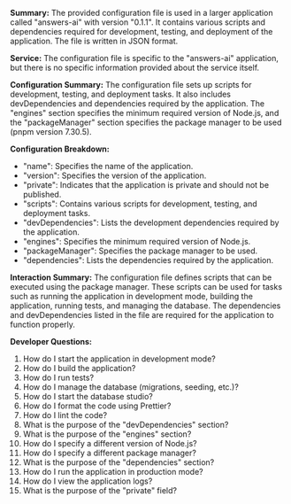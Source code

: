 **Summary:**
The provided configuration file is used in a larger application called "answers-ai" with version "0.1.1". It contains various scripts and dependencies required for development, testing, and deployment of the application. The file is written in JSON format.

**Service:**
The configuration file is specific to the "answers-ai" application, but there is no specific information provided about the service itself.

**Configuration Summary:**
The configuration file sets up scripts for development, testing, and deployment tasks. It also includes devDependencies and dependencies required by the application. The "engines" section specifies the minimum required version of Node.js, and the "packageManager" section specifies the package manager to be used (pnpm version 7.30.5).

**Configuration Breakdown:**
- "name": Specifies the name of the application.
- "version": Specifies the version of the application.
- "private": Indicates that the application is private and should not be published.
- "scripts": Contains various scripts for development, testing, and deployment tasks.
- "devDependencies": Lists the development dependencies required by the application.
- "engines": Specifies the minimum required version of Node.js.
- "packageManager": Specifies the package manager to be used.
- "dependencies": Lists the dependencies required by the application.

**Interaction Summary:**
The configuration file defines scripts that can be executed using the package manager. These scripts can be used for tasks such as running the application in development mode, building the application, running tests, and managing the database. The dependencies and devDependencies listed in the file are required for the application to function properly.

**Developer Questions:**
1. How do I start the application in development mode?
2. How do I build the application?
3. How do I run tests?
4. How do I manage the database (migrations, seeding, etc.)?
5. How do I start the database studio?
6. How do I format the code using Prettier?
7. How do I lint the code?
8. What is the purpose of the "devDependencies" section?
9. What is the purpose of the "engines" section?
10. How do I specify a different version of Node.js?
11. How do I specify a different package manager?
12. What is the purpose of the "dependencies" section?
13. How do I run the application in production mode?
14. How do I view the application logs?
15. What is the purpose of the "private" field?